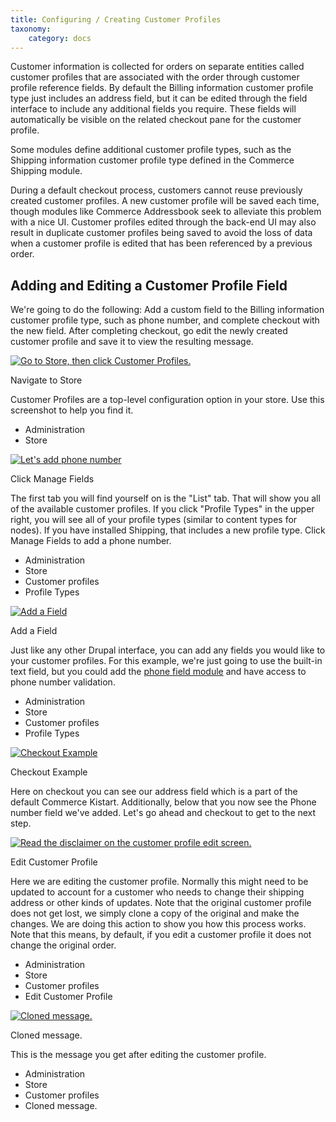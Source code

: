 ```yaml
---
title: Configuring / Creating Customer Profiles
taxonomy:
    category: docs
---
```


<div class="docs-enhanced">
<p>Customer information is collected for orders on separate entities called customer profiles that
are associated with the order through customer profile reference fields. By default the Billing
information customer profile type just includes an address field, but it can be edited through
the field interface to include any additional fields you require. These fields will automatically be
visible on the related checkout pane for the customer profile.</p>
<p>Some modules define additional customer profile types, such as the Shipping information
customer profile type defined in the Commerce Shipping module.</p>
<p>During a default checkout process, customers cannot reuse previously created customer
profiles. A new customer profile will be saved each time, though modules like Commerce
Addressbook seek to alleviate this problem with a nice UI. Customer profiles edited through the
back-end UI may also result in duplicate customer profiles being saved to avoid the loss of data
when a customer profile is edited that has been referenced by a previous order.</p>
<h2>Adding and Editing a Customer Profile Field</h2>
<p>We're going to do the following: Add a custom field to the Billing information customer profile type, such as phone
number, and complete checkout with the new field. After completing checkout, go edit
the newly created customer profile and save it to view the resulting message.</p>
<div class="screenshot screenshot-caption">
    <div class="img">
        <a href="/user/pages/02.commerce1/01.user-guide/08.Customer-Profiles/01.Configuring--Creating-Customer-Profiles/">
            <img src="/user/pages/02.commerce1/01.user-guide/08.Customer-Profiles/01.Configuring--Creating-Customer-Profiles/Profile-Admin-1.png" alt="Go to Store, then click Customer Profiles." />
        </a>
    </div>
    <div class="caption">
        <p class="caption-title">Navigate to Store</p>
        <p>Customer Profiles are a top-level configuration option in your store. Use this screenshot to help you find it.</p>
    </div>
    <ul class="screenshot_breadcrumbs">
        <li class="first">Administration</li>
        <li class="last">Store</li>
    </ul>
</div>

<div class="screenshot screenshot-caption">
    <div class="img">
        <a href="/user/pages/02.commerce1/01.user-guide/08.Customer-Profiles/01.Configuring--Creating-Customer-Profiles/Profile-Admin-2.png">
            <img src="/user/pages/02.commerce1/01.user-guide/08.Customer-Profiles/01.Configuring--Creating-Customer-Profiles/Profile-Admin-2.png" alt="Let's add phone number" />
        </a>
    </div>
    <div class="caption">
        <p class="caption-title">Click Manage Fields</p>
        <p>The first tab you will find yourself on is the "List" tab. That will show you all of the available customer profiles. If you click "Profile Types" in the upper right, you will see all of your profile types (similar to content types for nodes). If you have installed Shipping, that includes a new profile type. Click Manage Fields to add a phone number.</p>
    </div>
    <ul class="screenshot_breadcrumbs">
        <li class="first">Administration</li>
        <li>Store</li>
        <li>Customer profiles</li>
        <li class="last">Profile Types</li>
    </ul>
</div>

<div class="screenshot screenshot-caption">
    <div class="img">
        <a href="/user/pages/02.commerce1/01.user-guide/08.Customer-Profiles/01.Configuring--Creating-Customer-Profiles/Profile-Admin-3.png">
            <img src="/user/pages/02.commerce1/01.user-guide/08.Customer-Profiles/01.Configuring--Creating-Customer-Profiles/Profile-Admin-3.png" alt="Add a Field" />
        </a>
    </div>
    <div class="caption">
        <p class="caption-title">Add a Field</p>
        <p>Just like any other Drupal interface, you can add any fields you would like to your customer profiles. For this example, we're just going to use the built-in text field, but you could add the <a href="http://drupal.org/project/phone">phone field module</a> and have access to phone number validation.</p>
    </div>
    <ul class="screenshot_breadcrumbs">
        <li class="first">Administration</li>
        <li>Store</li>
        <li>Customer profiles</li>
        <li class="last">Profile Types</li>
    </ul>
</div>

<div class="screenshot screenshot-caption">
    <div class="img">
        <a href="/user/pages/02.commerce1/01.user-guide/08.Customer-Profiles/01.Configuring--Creating-Customer-Profiles/Profile-Admin-4.png">
            <img src="/user/pages/02.commerce1/01.user-guide/08.Customer-Profiles/01.Configuring--Creating-Customer-Profiles/Profile-Admin-4.png" alt="Checkout Example" />
        </a>
    </div>
    <div class="caption">
        <p class="caption-title">Checkout Example</p>
        <p>Here on checkout you can see our address field which is a part of the default Commerce Kistart. Additionally, below that you now see the Phone number field we've added. Let's go ahead and checkout to get to the next step.</p>
    </div>
</div>

<div class="screenshot screenshot-caption">
    <div class="img">
        <a href="/user/pages/02.commerce1/01.user-guide/08.Customer-Profiles/01.Configuring--Creating-Customer-Profiles/Profile-Admin-5.png">
            <img src="/user/pages/02.commerce1/01.user-guide/08.Customer-Profiles/01.Configuring--Creating-Customer-Profiles/Profile-Admin-5.png" alt="Read the disclaimer on the customer profile edit screen." />
        </a>
    </div>
    <div class="caption">
        <p class="caption-title">Edit Customer Profile</p>
        <p>Here we are editing the customer profile. Normally this might need to be updated to account for a customer who needs to change their shipping address or other kinds of updates. Note that the original customer profile does not get lost, we simply clone a copy of the original and make the changes. We are doing this action to show you how this process works. Note that this means, by default, if you edit a customer profile it does not change the original order.</p>
    </div>
    <ul class="screenshot_breadcrumbs">
        <li class="first">Administration</li>
        <li>Store</li>
        <li>Customer profiles</li>
        <li class="last">Edit Customer Profile</li>
    </ul>
</div>

<div class="screenshot screenshot-caption">
    <div class="img">
        <a href="/user/pages/02.commerce1/01.user-guide/08.Customer-Profiles/01.Configuring--Creating-Customer-Profiles/Profile-Admin-6.png">
            <img src="/user/pages/02.commerce1/01.user-guide/08.Customer-Profiles/01.Configuring--Creating-Customer-Profiles/Profile-Admin-6.png" alt="Cloned message." />
        </a>
    </div>
    <div class="caption">
        <p class="caption-title">Cloned message.</p>
        <p>This is the message you get after editing the customer profile.</p>
    </div>
    <ul class="screenshot_breadcrumbs">
        <li class="first">Administration</li>
        <li>Store</li>
        <li>Customer profiles</li>
        <li class="last">Cloned message.</li>
    </ul>
</div>
</div>